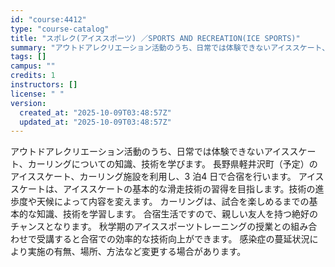 ```yaml
---
id: "course:4412"
type: "course-catalog"
title: "スポレク(アイススポーツ) ／SPORTS AND RECREATION(ICE SPORTS)"
summary: "アウトドアレクリエーション活動のうち、日常では体験できないアイススケート、カーリングについての知識、技術を学びます。 長野県軽井沢町（予定）のアイススケート、カーリング施設を利用し、3 泊4 日で合宿を行います。 アイススケートは、アイスス…"
tags: []
campus: ""
credits: 1
instructors: []
license: " "
version:
  created_at: "2025-10-09T03:48:57Z"
  updated_at: "2025-10-09T03:48:57Z"
---
```


アウトドアレクリエーション活動のうち、日常では体験できないアイススケート、カーリングについての知識、技術を学びます。 長野県軽井沢町（予定）のアイススケート、カーリング施設を利用し、3 泊4 日で合宿を行います。 アイススケートは、アイススケートの基本的な滑走技術の習得を目指します。技術の進歩度や天候によって内容を変えます。 カーリングは、試合を楽しめるまでの基本的な知識、技術を学習します。 合宿生活ですので、親しい友人を持つ絶好のチャンスとなります。 秋学期のアイススポーツトレーニングの授業との組み合わせで受講すると合宿での効率的な技術向上ができます。 感染症の蔓延状況により実施の有無、場所、方法など変更する場合があります。

